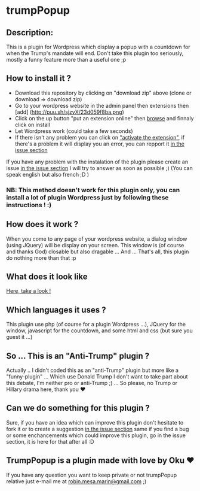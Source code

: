 # trumpPopup

## Description:
This is a plugin for Wordpress which display a popup with a countdown for when the Trump's mandate will end. 
Don't take this plugin too seriously, mostly a funny feature more than a useful one ;p


## How to install it ?

- Download this repository by clicking on "download zip" above (clone or download => download zip)
- Go to your wordpress website in the admin panel then extensions then [add] (http://puu.sh/sjzvX/23d059f8ba.png)
- Click on the up button "put an extension online" then [browse](http://puu.sh/sjzAA/a72a59cd97.png) and finnaly click on install
- Let Wordpress work (could take a few seconds)
- If there isn't any problem you can click on ["activate the extension"](http://puu.sh/sjzFY/411fdd40a7.png), if there's a problem it will display you an error, you can repport it [in the issue section](https://github.com/Okuuu/trumpPopup/issues)


If you have any problem with the instalation of the plugin please create an issue [in the issue section](https://github.com/Okuuu/trumpPopup/issues) I will try to answer as soon as possible ;) (You can speak english but also french ;D )


### NB: This method doesn't work for this plugin only, you can install a lot of plugin Wordpress just by following these instructions ! :)


## How does it work ?
When you come to any page of your wordpress website, a dialog window (using JQuery) will be display on your screen. This window is (of course and thanks God) closable but also dragable ... And ... That's all, this plugin do nothing more than that :p

## What does it look like
[Here, take a look !](http://puu.sh/siWx9/97c45ed9f7.jpg)

## Which languages it uses ?
This plugin use php (of course for a plugin Wordpress ...), JQuery for the window, javascript for the countdown, and some html and css (but sure you guest it ...)

## So ... This is an "Anti-Trump" plugin ?
Actually .. I didn't coded this as an "anti-Trump" plugin but more like a "funny-plugin" ... Which use Donald Trump I don't want to take part about this debate, I'm neither pro or anti-Trump ;) ... So please, no Trump or Hillary drama here, thank you ♥

## Can we do something for this plugin ?
Sure, if you have an idea which can improve this plugin don't hesitate to fork it or to create a suggestion [in the issue section](https://github.com/Okuuu/trumpPopup/issues) same if you find a bug or some enchancements which could improve this plugin, go in the issue section, it is here for that after all :D

## TrumpPopup is a plugin made with love by Oku ♥
If you have any question you want to keep private or not trumpPopup relative just e-mail me at [robin.mesa.marin@gmail.com](mailto:robin.mesa.marin@gmail.com) ;)

